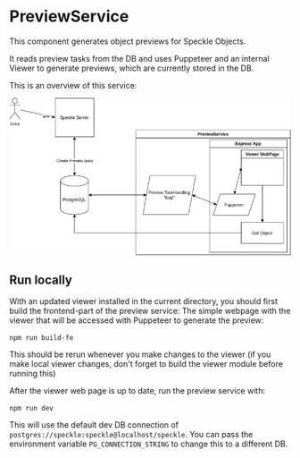 # PreviewService

This component generates object previews for Speckle Objects.

It reads preview tasks from the DB and uses Puppeteer and an internal Viewer to generate previews, which are currently stored in the DB.

This is an overview of this service:

![overview](./docs/preview_service_overview.png)

## Run locally

With an updated viewer installed in the current directory, you should first build the frontend-part of the preview service: The simple webpage with the viewer that will be accessed with Puppeteer to generate the preview:

```
npm run build-fe
```

This should be rerun whenever you make changes to the viewer (if you make local viewer changes, don't forget to build the viewer module before running this)

After the viewer web page is up to date, run the preview service with:
```
npm run dev
```

This will use the default dev DB connection of `postgres://speckle:speckle@localhost/speckle`. You can pass the environment variable `PG_CONNECTION_STRING` to change this to a different DB.
